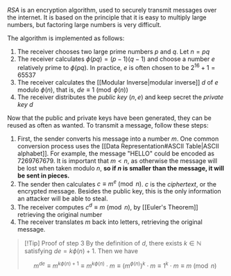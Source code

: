 *RSA* is an encryption algorithm, used to securely transmit messages over the internet. It is based on the principle that it is easy to multiply large numbers, but factoring large numbers is very difficult.

The algorithm is implemented as follows:
1. The receiver chooses two large prime numbers $p$ and $q$. Let $n = pq$
2. The receiver calculates $\phi(pq) = (p-1)(q-1)$ and choose a number $e$ relatively prime to $\phi(pq)$. In practice, $e$ is often chosen to be $2^{16}+1 = 65537$
3. The receiver calculates the [[Modular Inverse|modular inverse]] $d$ of $e$ modulo $\phi(n)$, that is, $de \equiv 1 \pmod{ \phi(n)}$
4. The receiver distributes the *public key* $(n,e)$ and keep secret the *private key* $d$

Now that the public and private keys have been generated, they can be reused as often as wanted. To transmit a message, follow these steps:
1. First, the sender converts his message into a number $m$. One common conversion process uses the [[Data Representation#ASCII Table|ASCII alphabet]]. For example, the message "HELLO" could be encoded as $7269767679$. It is important that $m < n$, as otherwise the message will be lost when taken modulo $n$, **so if $n$ is smaller than the message, it will be sent in pieces.**
2. The sender then calculates $c \equiv m^e \pmod{n}$. $c$ is the *ciphertext*, or the encrypted message. Besides the public key, this is the only information an attacker will be able to steal.
3. The receiver computes $c^d \equiv m\pmod{n}$, by [[Euler's Theorem]] retrieving the original number
4. The receiver translates $m$ back into letters, retrieving the original message.

> [!Tip] Proof of step 3
> By the definition of $d$, there exists $k\in \mathbb{N}$ satisfying $de = k\phi(n) + 1$. Then we have
> 
> $$m^{de} \equiv m^{k\phi(n) + 1} \equiv m^{k\phi(n)}\cdot m \equiv \left( m^{\phi(n)} \right)^k\cdot m \equiv 1^k\cdot m \equiv m \pmod{n} $$

